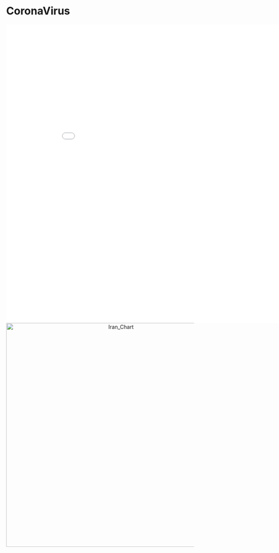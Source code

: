 # CoronaVirus

<iframe width="900" height="800" frameborder="0" scrolling="no" src="//plotly.com/~mosakbary/12.embed"></iframe>

<div>
    <a href="https://plotly.com/~mosakbary/12/?share_key=2k4kCDEZrkndNQoqUzNQZG" target="_blank" title="Iran_Chart" style="display: block; text-align: center;"><img src="https://plotly.com/~mosakbary/12.png?share_key=2k4kCDEZrkndNQoqUzNQZG" alt="Iran_Chart" style="max-width: 100%;width: 600px;"  width="600" onerror="this.onerror=null;this.src='https://plotly.com/404.png';" /></a>
    <script data-plotly="mosakbary:12" sharekey-plotly="2k4kCDEZrkndNQoqUzNQZG" src="https://plotly.com/embed.js" async></script>
</div>
